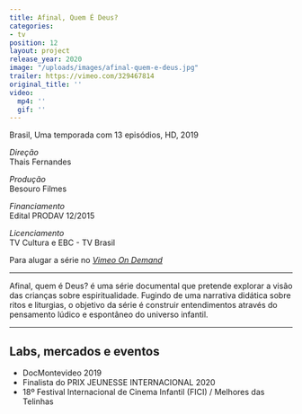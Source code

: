 ```yaml
---
title: Afinal, Quem É Deus?
categories:
- tv
position: 12
layout: project
release_year: 2020
image: "/uploads/images/afinal-quem-e-deus.jpg"
trailer: https://vimeo.com/329467814
original_title: ''
video:
  mp4: ''
  gif: ''
---
```


Brasil, Uma temporada com 13 episódios, HD, 2019

_Direção_  
Thais Fernandes

_Produção_  
Besouro Filmes

_Financiamento_  
Edital PRODAV 12/2015

_Licenciamento_  
TV Cultura e EBC - TV Brasil

Para alugar a série no [_Vimeo On Demand_](https://vimeo.com/ondemand/afinalquemedeus)

---

Afinal, quem é Deus? é uma série documental que pretende explorar a visão das crianças sobre espiritualidade. Fugindo de uma narrativa didática sobre ritos e liturgias, o objetivo da série é construir entendimentos através do pensamento lúdico e espontâneo do universo infantil.

---

## Labs, mercados e eventos

- DocMontevideo 2019
- Finalista do PRIX JEUNESSE INTERNACIONAL 2020
- 18º Festival Internacional de Cinema Infantil (FICI) / Melhores das Telinhas
